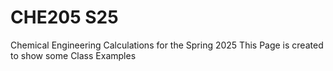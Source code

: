 # CHE205 S25
Chemical Engineering Calculations for the Spring 2025
This Page is created to show some Class Examples
